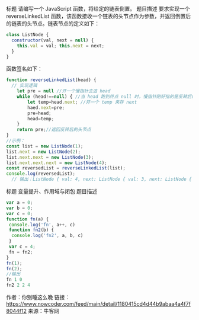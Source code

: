 标题
请编写一个 JavaScript 函数，将给定的链表倒置。
题目描述
要求实现一个 reverseLinkedList 函数，该函数接收一个链表的头节点作为参数，并返回倒置后的链表的头节点。链表节点的定义如下：

```js 
class ListNode {
  constructor(val, next = null) {
    this.val = val; this.next = next; 
  }
}
```

函数签名如下：

```js
function reverseLinkedList(head) { 
  // 实现逻辑
    let pre = null //开一个慢指针去追 head
    while (head!==null) { //当 head 跑到终点 null 时，慢指针刚好指的是反转后的头节点
        let temp=head.next; //开一个 temp 来存 next
        haed.next=pre;
        pre=head;
        head=temp;
    }
    return pre;//返回反转后的头节点
}
//示例：
const list = new ListNode(1);
list.next = new ListNode(2);
list.next.next = new ListNode(3);
list.next.next.next = new ListNode(4);
const reversedList = reverseLinkedList(list);
console.log(reversedList); 
  // 输出：ListNode { val: 4, next: ListNode { val: 3, next: ListNode { val: 2, next: ListNode { val: 1, next: null } } } }
```







标题
变量提升、作用域与闭包
题目描述

```js
var a = 0;
var b = 0;
var c = 0;
function fn(a) {
 console.log('fn', a++, c)
 function fn2(b) {
  console.log('fn2', a, b, c)
 }
 var c = 4;
 fn = fn2;
}
fn(1); 
fn(2);
//输出
fn 1 0
fn2 2 2 4
```



作者：你别睡这么晚
链接：https://www.nowcoder.com/feed/main/detail/1180415cd4d44b9abaa4a4f7f8044f12
来源：牛客网

